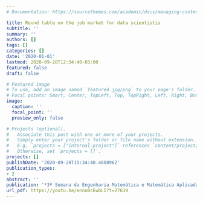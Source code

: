 ```yaml
---
# Documentation: https://sourcethemes.com/academic/docs/managing-content/

title: Round table on the job market for data scientistis
subtitle: ''
summary: ''
authors: []
tags: []
categories: []
date: '2020-01-01'
lastmod: 2020-09-28T12:34:40-03:00
featured: false
draft: false

# Featured image
# To use, add an image named `featured.jpg/png` to your page's folder.
# Focal points: Smart, Center, TopLeft, Top, TopRight, Left, Right, BottomLeft, Bottom, BottomRight.
image:
  caption: ''
  focal_point: ''
  preview_only: false

# Projects (optional).
#   Associate this post with one or more of your projects.
#   Simply enter your project's folder or file name without extension.
#   E.g. `projects = ["internal-project"]` references `content/project/deep-learning/index.md`.
#   Otherwise, set `projects = []`.
projects: []
publishDate: '2020-09-28T15:34:40.488896Z'
publication_types:
- 2
abstract: ''
publication: '*3ª Semana da Engenharia Matemática e Matemática Aplicada da UFRJ*'
url_pdf: https://youtu.be/ennu0cEwbLI?t=27639
---
```

